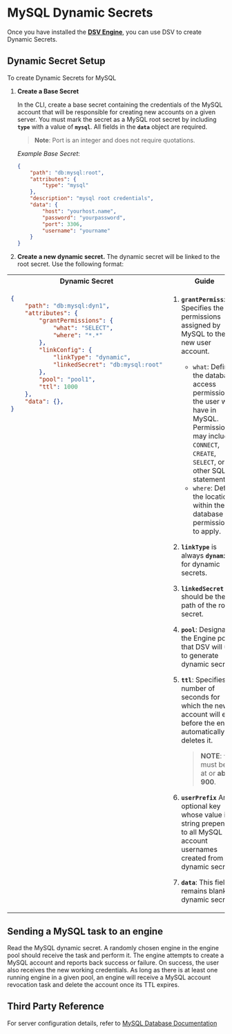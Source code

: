 [title]: # (MySQL Dynamic Secrets)
[tags]: # (DevOps Secrets Vault,DSV,)
[priority]: # (6410)

# MySQL Dynamic Secrets

Once you have installed the [**DSV Engine**](../../engine/index.md), you can use DSV to create Dynamic Secrets.

## Dynamic Secret Setup

To create Dynamic Secrets for MySQL

1. **Create a Base Secret**

    In the CLI, create a base secret containing the credentials of the MySQL account that will be responsible for creating new accounts on a given server. You must mark the secret as a MySQL root secret by including **`type`** with a value of **`mysql`**. All fields in the **`data`** object are required.

    >**Note**: Port is an integer and does not require quotations.

    *Example Base Secret*:

    ```json
    {
        "path": "db:mysql:root",
        "attributes": {
            "type": "mysql"
        },
        "description": "mysql root credentials",
        "data": {
            "host": "yourhost.name",
            "password": "yourpassword",
            "port": 3306,
            "username": "yourname"
        }
    }
    ```

1. **Create a new dynamic secret.** The dynamic secret will be linked to the root secret. Use the following format:

<table>
<tr>
<th> Dynamic Secret
<th> Guide
</tr>
<tr style="vertical-align:top">
<td>

```json
{
    "path": "db:mysql:dyn1",
    "attributes": {
        "grantPermissions": {
            "what": "SELECT",
            "where": "*.*"
        },
        "linkConfig": {
            "linkType": "dynamic",
            "linkedSecret": "db:mysql:root"
        },
        "pool": "pool1",
        "ttl": 1000
    },
    "data": {},
}
```

</td>
<td>

1. **`grantPermissions`**: Specifies the permissions assigned by MySQL to the new user account. 
    * `what`: Defines the database access permissions the user will have in MySQL. Permissions may include `CONNECT`, `CREATE`, `SELECT`, or other SQL statements.
    * `where`: Defines the location within the database for permissions to apply. 

1. **`linkType`** is always **`dynamic`** for dynamic secrets.
1. **`linkedSecret`** should be the path of the root secret.
1. **`pool`**: Designates the Engine pool that DSV will use to generate dynamic secrets.
1. **`ttl`**: Specifies the number of seconds for which the new account will exist before the engine automatically deletes it.
    > **NOTE**: `ttl` must be set at or **above 900**. 
1. **`userPrefix`** An optional key whose value is a string prepended to all MySQL account usernames created from the dynamic secret.
1. **`data`**: This field remains blank for dynamic secrets.

</td>
</tr>
</table>


## Sending a MySQL task to an engine

Read the MySQL dynamic secret. A randomly chosen engine in the engine pool should receive the task and perform it. The engine attempts to create a MySQL account and reports back success or failure. On success, the user also receives the new working credentials. As long as there is at least one running engine in a given pool, an engine will receive a MySQL account revocation task and delete the account once its TTL expires.

## Third Party Reference

For server configuration details, refer to [MySQL Database Documentation](https://dev.mysql.com/doc/)
